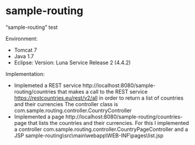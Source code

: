 # sample-routing
“sample-routing” test

Environment:
- Tomcat 7
- Java 1.7
- Eclipse: Version: Luna Service Release 2 (4.4.2)

Implementation:

- Implemeted a REST service http://localhost:8080/sample-routing/countries that makes a call to the REST service https://restcountries.eu/rest/v2/all in order to return a list of countries and their currencies
	The controller class is com.sample.routing.controller.CountryController
- Implemented a page http://localhost:8080/sample-routing/countries-page that lists the countries and their currencies. For this I implemented a controller com.sample.routing.controller.CountryPageController and a JSP sample-routing\src\main\webapp\WEB-INF\pages\list.jsp
